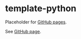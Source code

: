 # template-python

Placeholder for [GitHub pages].

See [GitHub page].

[GitHub page]: https://garage.senzing.com/template-python
[GitHub pages]: https://pages.github.com/
